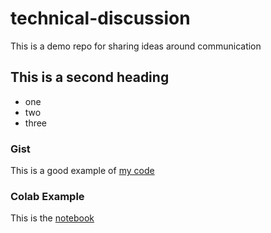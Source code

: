 # technical-discussion
This is a demo repo for sharing ideas around communication


## This is a second heading

* one
* two
* three


### Gist

This is a good example of [my code](https://gist.github.com/mnnlthmpsn/bf400e2684aac39cdf7bedf08a62b7b8)


### Colab Example
This is the [notebook](https://github.com/mnnlthmpsn/technical-discussion/blob/main/technical_docs.ipynb)
